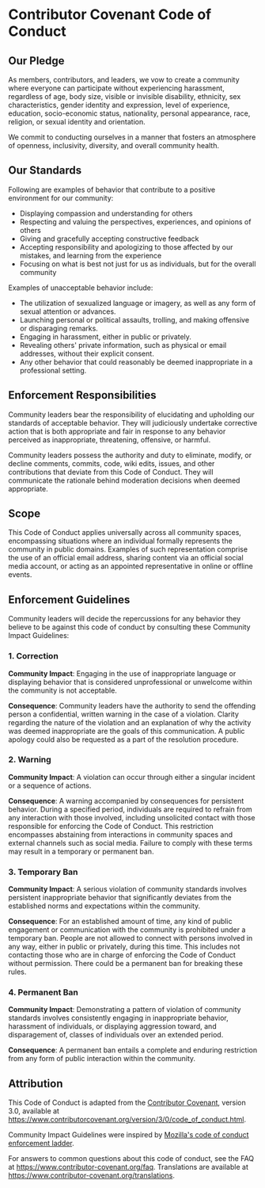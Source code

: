 # Contributor Covenant Code of Conduct

## Our Pledge

As members, contributors, and leaders, we vow to create a community where everyone can participate without experiencing harassment, regardless of age, body size, visible or invisible disability, ethnicity, sex characteristics, gender identity and expression, level of experience, education, socio-economic status, nationality, personal appearance, race, religion, or sexual identity and orientation.

We commit to conducting ourselves in a manner that fosters an atmosphere of openness, inclusivity, diversity, and overall community health.

## Our Standards

Following are examples of behavior that contribute to a positive environment for our
community:

* Displaying compassion and understanding for others
* Respecting and valuing the perspectives, experiences, and opinions of others
* Giving and gracefully accepting constructive feedback
* Accepting responsibility and apologizing to those affected by our mistakes,
  and learning from the experience
* Focusing on what is best not just for us as individuals, but for the
  overall community

Examples of unacceptable behavior include:

- The utilization of sexualized language or imagery, as well as any form of sexual attention or advances.
- Launching personal or political assaults, trolling, and making offensive or disparaging remarks.
- Engaging in harassment, either in public or privately.
- Revealing others' private information, such as physical or email addresses, without their explicit consent.
- Any other behavior that could reasonably be deemed inappropriate in a professional setting.

## Enforcement Responsibilities

Community leaders bear the responsibility of elucidating and upholding our standards of acceptable behavior. They will judiciously undertake corrective action that is both appropriate and fair in response to any behavior perceived as inappropriate, threatening, offensive, or harmful.

Community leaders possess the authority and duty to eliminate, modify, or decline comments, commits, code, wiki edits, issues, and other contributions that deviate from this Code of Conduct. They will communicate the rationale behind moderation decisions when deemed appropriate.

## Scope

This Code of Conduct applies universally across all community spaces, encompassing situations where an individual formally represents the community in public domains. Examples of such representation comprise the use of an official email address, sharing content via an official social media account, or acting as an appointed representative in online or offline events.

## Enforcement Guidelines

Community leaders will decide the repercussions for any behavior they believe to be against 
this code of conduct by consulting these Community Impact Guidelines:

### 1. Correction

**Community Impact**: Engaging in the use of inappropriate language or displaying behavior that is considered unprofessional or unwelcome within the community is not acceptable.

**Consequence**: Community leaders have the authority to send the offending person a confidential, written warning in the case of a violation. Clarity regarding the nature of the violation and an explanation of why the activity was deemed inappropriate are the goals of this communication. A public apology could also be requested as a part of the resolution procedure.

### 2. Warning

**Community Impact**: A violation can occur through either a singular incident or a sequence of actions.

**Consequence**: A warning accompanied by consequences for persistent behavior. During a specified period, individuals are required to refrain from any interaction with those involved, including unsolicited contact with those responsible for enforcing the Code of Conduct. This restriction encompasses abstaining from interactions in community spaces and external channels such as social media. Failure to comply with these terms may result in a temporary or permanent ban.

### 3. Temporary Ban

**Community Impact**: A serious violation of community standards involves persistent inappropriate behavior that significantly deviates from the established norms and expectations within the community.

**Consequence**: For an established amount of time, any kind of public engagement or communication with the community is prohibited under a temporary ban. People are not allowed to connect with persons involved in any way, either in public or privately, during this time. This includes not contacting those who are in charge of enforcing the Code of Conduct without permission. There could be a permanent ban for breaking these rules.

### 4. Permanent Ban

**Community Impact**: Demonstrating a pattern of violation of community standards involves consistently engaging in inappropriate behavior, harassment of individuals, or displaying aggression toward, and disparagement of, classes of individuals over an extended period.

**Consequence**: A permanent ban entails a complete and enduring restriction from any form of public interaction within the community.

## Attribution

This Code of Conduct is adapted from the [Contributor Covenant][homepage], 
version 3.0, available at https://www.contributorcovenant.org/version/3/0/code_of_conduct.html.

Community Impact Guidelines were inspired by 
[Mozilla's code of conduct enforcement ladder](https://github.com/mozilla/diversity).

[homepage]: https://www.contributor-covenant.org

For answers to common questions about this code of conduct, see the FAQ at
https://www.contributor-covenant.org/faq. Translations are available at
https://www.contributor-covenant.org/translations.